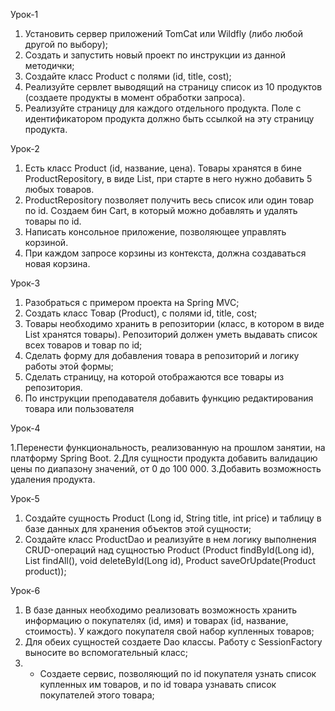 
Урок-1
1. Установить сервер приложений TomCat или Wildfly (либо любой другой по выбору);
2. Создать и запустить новый проект по инструкции из данной методички;
3. Создайте класс Product с полями (id, title, cost);
4. Реализуйте сервлет выводящий на страницу список из 10 продуктов (создаете продукты в момент обработки запроса).
5. Реализуйте страницу для каждого отдельного продукта. Поле c идентификатором продукта должно быть ссылкой на эту страницу продукта.


Урок-2
1. Есть класс Product (id, название, цена). Товары хранятся в бине ProductRepository, в виде List<Product>, при старте в него нужно добавить 5 любых товаров.
2. ProductRepository позволяет получить весь список или один товар по id. Создаем бин Cart, в который можно добавлять и удалять товары по id.
3. Написать консольное приложение, позволяющее управлять корзиной.
4. При каждом запросе корзины из контекста, должна создаваться новая корзина.

Урок-3
1. Разобраться с примером проекта на Spring MVC;
2. Создать класс Товар (Product), с полями id, title, cost;
3. Товары необходимо хранить в репозитории (класс, в котором в виде List<Product> хранятся товары). Репозиторий должен уметь выдавать список всех товаров и      товар по id;
4. Сделать форму для добавления товара в репозиторий и логику работы этой формы;
5. Сделать страницу, на которой отображаются все товары из репозитория.
6. По инструкции преподавателя добавить функцию редактирования товара или пользователя

Урок-4
  
1.Перенести функциональность, реализованную на прошлом занятии, на платформу Spring Boot.
2.Для сущности продукта добавить валидацию цены по диапазону значений, от 0 до 100 000.
3.Добавить возможность удаления продукта.

Урок-5
1. Создайте сущность Product (Long id, String title, int price) и таблицу в базе данных для хранения объектов этой сущности;
2. Создайте класс ProductDao и реализуйте в нем логику выполнения CRUD-операций над сущностью Product (Product findById(Long id), List<Product> findAll(),      void deleteById(Long id), Product saveOrUpdate(Product product));

Урок-6
1. В базе данных необходимо реализовать возможность хранить информацию о покупателях (id, имя) и товарах (id, название, стоимость). У каждого покупателя свой    набор купленных товаров;
2. Для обеих сущностей создаете Dao классы. Работу с SessionFactory выносите во вспомогательный класс;
3. * Создаете сервис, позволяющий по id покупателя узнать список купленных им товаров, и по id товара узнавать список покупателей этого товара;
